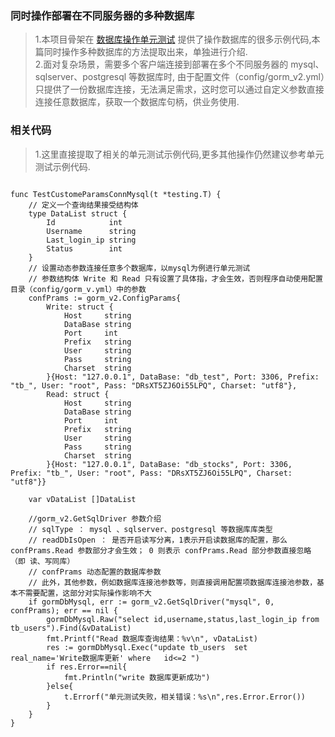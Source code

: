 ###    同时操作部署在不同服务器的多种数据库  
> 1.本项目骨架在 [数据库操作单元测试](./gormv2_test.go) 提供了操作数据库的很多示例代码,本篇同时操作多种数据库的方法提取出来，单独进行介绍.       
> 2.面对复杂场景，需要多个客户端连接到部署在多个不同服务器的 mysql、sqlserver、postgresql 等数据库时, 由于配置文件（config/gorm_v2.yml）只提供了一份数据库连接，无法满足需求，这时您可以通过自定义参数直接连接任意数据库，获取一个数据库句柄，供业务使用.  

    
###  相关代码   
>   1.这里直接提取了相关的单元测试示例代码,更多其他操作仍然建议参考单元测试示例代码.  
```code   

func TestCustomeParamsConnMysql(t *testing.T) {
	// 定义一个查询结果接受结构体
	type DataList struct {
		Id            int
		Username      string
		Last_login_ip string
		Status        int
	}
	// 设置动态参数连接任意多个数据库，以mysql为例进行单元测试
	// 参数结构体 Write 和 Read 只有设置了具体指，才会生效，否则程序自动使用配置目录（config/gorm_v.yml）中的参数
	confPrams := gorm_v2.ConfigParams{
		Write: struct {
			Host     string
			DataBase string
			Port     int
			Prefix   string
			User     string
			Pass     string
			Charset  string
		}{Host: "127.0.0.1", DataBase: "db_test", Port: 3306, Prefix: "tb_", User: "root", Pass: "DRsXT5ZJ6Oi55LPQ", Charset: "utf8"},
		Read: struct {
			Host     string
			DataBase string
			Port     int
			Prefix   string
			User     string
			Pass     string
			Charset  string
		}{Host: "127.0.0.1", DataBase: "db_stocks", Port: 3306, Prefix: "tb_", User: "root", Pass: "DRsXT5ZJ6Oi55LPQ", Charset: "utf8"}}

	var vDataList []DataList

	//gorm_v2.GetSqlDriver 参数介绍
	// sqlType ： mysql 、sqlserver、postgresql 等数据库库类型
	// readDbIsOpen ： 是否开启读写分离，1表示开启读数据库的配置，那么 confPrams.Read 参数部分才会生效； 0 则表示 confPrams.Read 部分参数直接忽略（即 读、写同库）
	// confPrams 动态配置的数据库参数
	// 此外，其他参数，例如数据库连接池参数等，则直接调用配置项数据库连接池参数，基本不需要配置，这部分对实际操作影响不大
	if gormDbMysql, err := gorm_v2.GetSqlDriver("mysql", 0, confPrams); err == nil {
		gormDbMysql.Raw("select id,username,status,last_login_ip from tb_users").Find(&vDataList)
		fmt.Printf("Read 数据库查询结果：%v\n", vDataList)
		res := gormDbMysql.Exec("update tb_users  set  real_name='Write数据库更新' where   id<=2 ")
		if res.Error==nil{
			fmt.Println("write 数据库更新成功")
		}else{
			t.Errorf("单元测试失败，相关错误：%s\n",res.Error.Error())
		}
	}
}

```